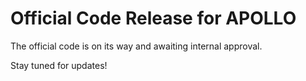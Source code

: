# Official Code Release for APOLLO

The official code is on its way and awaiting internal approval. 

Stay tuned for updates!
